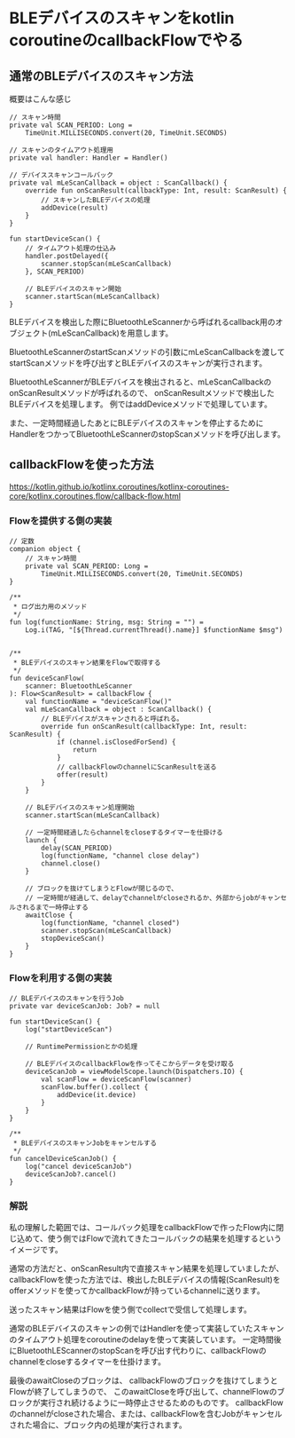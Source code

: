 # BLEデバイスのスキャンをkotlin coroutineのcallbackFlowでやる

## 通常のBLEデバイスのスキャン方法

概要はこんな感じ


```
// スキャン時間
private val SCAN_PERIOD: Long =  
    TimeUnit.MILLISECONDS.convert(20, TimeUnit.SECONDS)
    
// スキャンのタイムアウト処理用
private val handler: Handler = Handler()

// デバイススキャンコールバック  
private val mLeScanCallback = object : ScanCallback() {  
    override fun onScanResult(callbackType: Int, result: ScanResult) {  
        // スキャンしたBLEデバイスの処理  
        addDevice(result)  
    }  
}

fun startDeviceScan() {	
	// タイムアウト処理の仕込み
    handler.postDelayed({
        scanner.stopScan(mLeScanCallback)
    }, SCAN_PERIOD)

    // BLEデバイスのスキャン開始
    scanner.startScan(mLeScanCallback)
}
```


BLEデバイスを検出した際にBluetoothLeScannerから呼ばれるcallback用のオブジェクト(mLeScanCallback)を用意します。

BluetoothLeScannerのstartScanメソッドの引数にmLeScanCallbackを渡してstartScanメソッドを呼び出すとBLEデバイスのスキャンが実行されます。

BluetoothLeScannerがBLEデバイスを検出されると、mLeScanCallbackのonScanResultメソッドが呼ばれるので、
onScanResultメソッドで検出したBLEデバイスを処理します。
例ではaddDeviceメソッドで処理しています。

また、一定時間経過したあとにBLEデバイスのスキャンを停止するために
HandlerをつかってBluetoothLeScannerのstopScanメソッドを呼び出します。


## callbackFlowを使った方法

https://kotlin.github.io/kotlinx.coroutines/kotlinx-coroutines-core/kotlinx.coroutines.flow/callback-flow.html

### Flowを提供する側の実装

```
// 定数
companion object {
    // スキャン時間
    private val SCAN_PERIOD: Long =
        TimeUnit.MILLISECONDS.convert(20, TimeUnit.SECONDS)
}

/**
 * ログ出力用のメソッド
 */
fun log(functionName: String, msg: String = "") =
    Log.i(TAG, "[${Thread.currentThread().name}] $functionName $msg")


/**
 * BLEデバイスのスキャン結果をFlowで取得する
 */
fun deviceScanFlow(
    scanner: BluetoothLeScanner
): Flow<ScanResult> = callbackFlow {
    val functionName = "deviceScanFlow()"
    val mLeScanCallback = object : ScanCallback() {
        // BLEデバイスがスキャンされると呼ばれる。
        override fun onScanResult(callbackType: Int, result: ScanResult) {
            if (channel.isClosedForSend) {
                return
            }
            // callbackFlowのchannelにScanResultを送る
            offer(result)
        }
    }

    // BLEデバイスのスキャン処理開始
    scanner.startScan(mLeScanCallback)

    // 一定時間経過したらchannelをcloseするタイマーを仕掛ける
    launch {
        delay(SCAN_PERIOD)
        log(functionName, "channel close delay")
        channel.close()
    }

    // ブロックを抜けてしまうとFlowが閉じるので、
    // 一定時間が経過して、delayでchannelがcloseされるか、外部からjobがキャンセルされるまで一時停止する
    awaitClose {
        log(functionName, "channel closed")
        scanner.stopScan(mLeScanCallback)
        stopDeviceScan()
    }
}

```


### Flowを利用する側の実装

```
// BLEデバイスのスキャンを行うJob
private var deviceScanJob: Job? = null

fun startDeviceScan() {
    log("startDeviceScan")

    // RuntimePermissionとかの処理

    // BLEデバイスのcallbackFlowを作ってそこからデータを受け取る
    deviceScanJob = viewModelScope.launch(Dispatchers.IO) {
        val scanFlow = deviceScanFlow(scanner)
        scanFlow.buffer().collect {
            addDevice(it.device)
        }
    }
}

/**
 * BLEデバイスのスキャンJobをキャンセルする
 */
fun cancelDeviceScanJob() {
    log("cancel deviceScanJob")
    deviceScanJob?.cancel()
}

 ```

### 解説

私の理解した範囲では、コールバック処理をcallbackFlowで作ったFlow内に閉じ込めて、使う側ではFlowで流れてきたコールバックの結果を処理するというイメージです。

通常の方法だと、onScanResult内で直接スキャン結果を処理していましたが、callbackFlowを使った方法では、検出したBLEデバイスの情報(ScanResult)をofferメソッドを使ってかcallbackFlowが持っているchannelに送ります。

送ったスキャン結果はFlowを使う側でcollectで受信して処理します。

通常のBLEデバイスのスキャンの例ではHandlerを使って実装していたスキャンのタイムアウト処理をcoroutineのdelayを使って実装しています。
一定時間後にBluetoothLEScannerのstopScanを呼び出す代わりに、callbackFlowのchannelをcloseするタイマーを仕掛けます。

最後のawaitCloseのブロックは、
callbackFlowのブロックを抜けてしまうとFlowが終了してしまうので、
このawaitCloseを呼び出して、channelFlowのブロックが実行され続けるように一時停止させるためのものです。
callbackFlowのchannelがcloseされた場合、または、callbackFlowを含むJobがキャンセルされた場合に、ブロック内の処理が実行されます。
